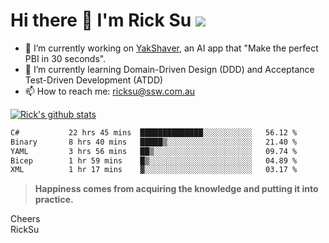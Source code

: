 # Hi there 👋 I'm Rick Su ![](https://komarev.com/ghpvc/?username=ricksu978)
<!--
**ricksu978/ricksu978** is a ✨ _special_ ✨ repository because its `README.md` (this file) appears on your GitHub profile.

Here are some ideas to get you started:
-->
- 🔭 I’m currently working on [YakShaver](https://yakshaver.ai/), an AI app that "Make the perfect PBI in 30 seconds".
- 🌱 I’m currently learning Domain-Driven Design (DDD) and Acceptance Test-Driven Development (ATDD)
- 📫 How to reach me: ricksu@ssw.com.au
<!--
- 👯 I’m looking to collaborate on ...
- 🤔 I’m looking for help with ...
- 💬 Ask me about ...
-->
<!--
- 😄 Pronouns: ...
- ⚡ Fun fact: ...
-->
[![Rick's github stats](https://github-readme-stats.vercel.app/api?username=ricksu978&theme=dark)](https://github.com/ricksu978/ricksu978)

<!--START_SECTION:waka-->

```txt
C#           22 hrs 45 mins  ██████████████░░░░░░░░░░░   56.12 %
Binary       8 hrs 40 mins   █████▒░░░░░░░░░░░░░░░░░░░   21.40 %
YAML         3 hrs 56 mins   ██▒░░░░░░░░░░░░░░░░░░░░░░   09.74 %
Bicep        1 hr 59 mins    █▒░░░░░░░░░░░░░░░░░░░░░░░   04.89 %
XML          1 hr 17 mins    ▓░░░░░░░░░░░░░░░░░░░░░░░░   03.17 %
```

<!--END_SECTION:waka-->

> **Happiness comes from acquiring the knowledge and putting it into practice.**

Cheers  
RickSu 
